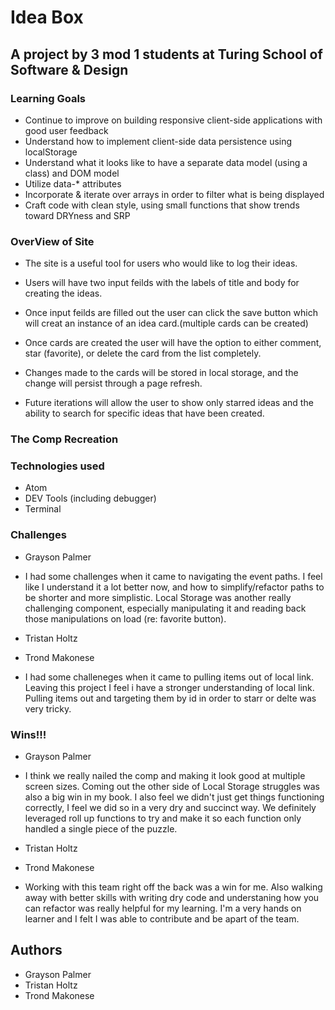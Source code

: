 # Idea Box

## A project by 3 mod 1 students at Turing School of Software & Design

### Learning Goals

* Continue to improve on building responsive client-side applications with good user feedback
* Understand how to implement client-side data persistence using localStorage
* Understand what it looks like to have a separate data model (using a class) and DOM model
* Utilize data-* attributes
* Incorporate & iterate over arrays in order to filter what is being displayed
* Craft code with clean style, using small functions that show trends toward DRYness and SRP

### OverView of Site

* The site is a useful tool for users who would like to log their ideas.

* Users will have two input feilds with the labels of title and body for creating the ideas.

* Once input feilds are filled out the user can click the save button which will creat an instance of an idea card.(multiple cards can be created)

* Once cards are created the user will have the option to either comment, star (favorite), or delete the card from the list completely.

* Changes made to the cards will be stored in local storage, and the change will persist through a page refresh.

* Future iterations will allow the user to show only starred ideas and the ability to search for specific ideas that have been created.

### The Comp Recreation 

### Technologies used

  * Atom
  * DEV Tools (including debugger)
  * Terminal

### Challenges

 
 * Grayson Palmer
  - I had some challenges when it came to navigating the event paths. I feel like I understand it a lot better now, and how to simplify/refactor paths to be shorter and more simplistic. Local Storage was another really challenging component, especially manipulating it and reading back those manipulations on load (re: favorite button).
 
 * Tristan Holtz
 
 * Trond Makonese
  - I had some challeneges when it came to pulling items out of local link. Leaving this project I feel i have a stronger understanding of local link. Pulling items out and targeting them by id in order to starr or delte was very tricky.

### Wins!!!

 * Grayson Palmer
  - I think we really nailed the comp and making it look good at multiple screen sizes. Coming out the other side of Local Storage struggles was also a big win in my book. I also feel we didn't just get things functioning correctly, I feel we did so in a very dry and succinct way. We definitely leveraged roll up functions to try and make it so each function only handled a single piece of the puzzle. 
 
 * Tristan Holtz
 
 * Trond Makonese
  - Working with this team right off the back was a win for me. Also walking away with better skills with writing dry code and understaning how you can refactor was really helpful for my learning. I'm a very hands on learner and I felt I was able to contribute and be apart of the team.  
 
## Authors

* Grayson Palmer
* Tristan Holtz
* Trond Makonese
